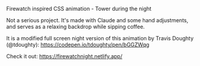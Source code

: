 Firewatch inspired CSS animation - Tower during the night

Not a serious project. It's made with Claude and some hand adjustments, and serves as a relaxing backdrop while sipping coffee.

It is a modified full screen night version of this animation by Travis Doughty (@tdoughty): 
https://codepen.io/tdoughty/pen/bGGZWqg

Check it out:
https://firewatchnight.netlify.app/
